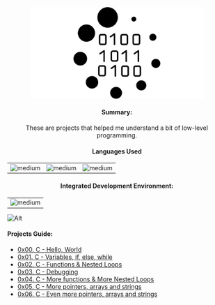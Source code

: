 <div align="center">
  <a href="https://github.com/iamnotnato/alx-low_level_programming">
    <img src="https://github.com/iamnotnato/alx-low_level_programming/blob/master/images/logo.png" alt="Logo" width="400">
  </a>

<h4>Summary: </h4>
These are projects that helped me understand a bit of low-level programming.

<h4>Languages Used</h4>
<table>
  <tr>
    <td><img alt="medium" src="https://img.shields.io/badge/C-00599C?style=for-the-badge&logo=c&logoColor=white"></td>
    <td><img alt="medium" src="https://img.shields.io/badge/Shell_Script-121011?style=for-the-badge&logo=gnu-bash&logoColor=white"></td>
    <td><img alt="medium" src="https://img.shields.io/badge/Markdown-000000?style=for-the-badge&logo=markdown&logoColor=white"></td>
  </tr>
</table>

<h4>Integrated Development Environment:</h4>
<table>
  <tr>
<td><img alt="medium" src="https://img.shields.io/badge/Emacs-%237F5AB6.svg?&style=for-the-badge&logo=gnu-emacs&logoColor=white"></td>
  </tr>
</table>
</div>

![Alt](https://repobeats.axiom.co/api/embed/50a392e676820ce03006d38197b98899827faf15.svg "Repobeats analytics image")

<h4>Projects Guide: </h4>

* [0x00. C - Hello, World](./0x00-hello_world)
* [0x01. C - Variables, if, else, while](./0x01-variables_if_else_while)
* [0x02. C - Functions & Nested Loops](./0x02-functions_nested_loops)
* [0x03. C - Debugging](./0x03-debugging)
* [0x04. C - More functions & More Nested Loops](./0x04-more_functions_nested_loops)
* [0x05. C - More pointers, arrays and strings](./0x05-pointers_arrays_strings)
* [0x06. C - Even more pointers, arrays and strings](./0x06-pointers_arrays_strings)

